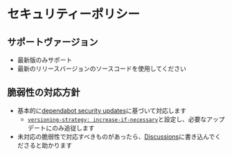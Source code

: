 # セキュリティーポリシー

## サポートヴァージョン

- 最新版のみサポート
- 最新のリリースバージョンのソースコードを使用してください

## 脆弱性の対応方針

- 基本的に[dependabot security updates](https://help.github.com/ja/github/managing-security-vulnerabilities/configuring-automated-security-updates)に基づいて対応します
  - [`versioning-strategy: increase-if-necessary`](https://github.com/ROhta/bingo_next/blob/faa8095bd4311da67c26084cb512584387bfd695/.github/dependabot.yml#L25)と設定し、必要なアップデートにのみ追従します
- 未対応の脆弱性で対応すべきものがあったら、[Discussions](https://github.com/ROhta/bingo_next/discussions/new?category=maybe-bug)に書き込んでくださると助かります
